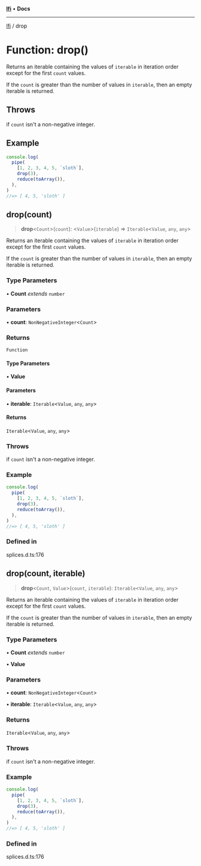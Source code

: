 [**lfi**](../readme.md) • **Docs**

***

[lfi](../globals.md) / drop

# Function: drop()

Returns an iterable containing the values of `iterable` in iteration order
except for the first `count` values.

If the `count` is greater than the number of values in `iterable`, then an
empty iterable is returned.

## Throws

if `count` isn't a non-negative integer.

## Example

```js
console.log(
  pipe(
    [1, 2, 3, 4, 5, `sloth`],
    drop(3),
    reduce(toArray()),
  ),
)
//=> [ 4, 5, 'sloth' ]
```

## drop(count)

> **drop**\<`Count`\>(`count`): \<`Value`\>(`iterable`) => `Iterable`\<`Value`, `any`, `any`\>

Returns an iterable containing the values of `iterable` in iteration order
except for the first `count` values.

If the `count` is greater than the number of values in `iterable`, then an
empty iterable is returned.

### Type Parameters

• **Count** *extends* `number`

### Parameters

• **count**: `NonNegativeInteger`\<`Count`\>

### Returns

`Function`

#### Type Parameters

• **Value**

#### Parameters

• **iterable**: `Iterable`\<`Value`, `any`, `any`\>

#### Returns

`Iterable`\<`Value`, `any`, `any`\>

### Throws

if `count` isn't a non-negative integer.

### Example

```js
console.log(
  pipe(
    [1, 2, 3, 4, 5, `sloth`],
    drop(3),
    reduce(toArray()),
  ),
)
//=> [ 4, 5, 'sloth' ]
```

### Defined in

splices.d.ts:176

## drop(count, iterable)

> **drop**\<`Count`, `Value`\>(`count`, `iterable`): `Iterable`\<`Value`, `any`, `any`\>

Returns an iterable containing the values of `iterable` in iteration order
except for the first `count` values.

If the `count` is greater than the number of values in `iterable`, then an
empty iterable is returned.

### Type Parameters

• **Count** *extends* `number`

• **Value**

### Parameters

• **count**: `NonNegativeInteger`\<`Count`\>

• **iterable**: `Iterable`\<`Value`, `any`, `any`\>

### Returns

`Iterable`\<`Value`, `any`, `any`\>

### Throws

if `count` isn't a non-negative integer.

### Example

```js
console.log(
  pipe(
    [1, 2, 3, 4, 5, `sloth`],
    drop(3),
    reduce(toArray()),
  ),
)
//=> [ 4, 5, 'sloth' ]
```

### Defined in

splices.d.ts:176
